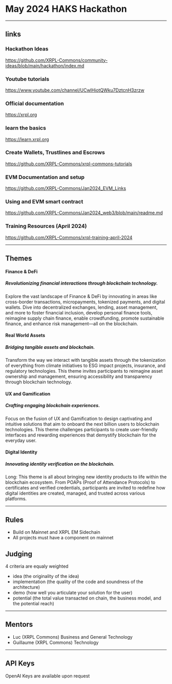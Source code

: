 # May 2024 HAKS Hackathon


------------
## links

### Hackathon Ideas
https://github.com/XRPL-Commons/community-ideas/blob/main/hackathon/index.md

### Youtube tutorials
https://www.youtube.com/channel/UCwlHiotQWku7DztcnH3zrzw

### Official documentation
https://xrpl.org

### learn the basics
https://learn.xrpl.org

### Create Wallets, Trustlines and Escrows
https://github.com/XRPL-Commons/xrpl-commons-tutorials

### EVM Documentation and setup
https://github.com/XRPL-Commons/Jan2024_EVM_Links

### Using and EVM smart contract
https://github.com/XRPL-Commons/Jan2024_web3/blob/main/readme.md

### Training Resources (April 2024)
https://github.com/XRPL-Commons/xrpl-training-april-2024



-------
## Themes

#### __Finance & DeFi__
##### _Revolutionizing financial interactions through blockchain technology._
Explore the vast landscape of Finance & DeFi by innovating in areas like cross-border transactions, micropayments, tokenized payments, and digital wallets. Dive into decentralized exchanges, lending, asset management, and more to foster financial inclusion, develop personal finance tools, reimagine supply chain finance, enable crowdfunding, promote sustainable finance, and enhance risk management—all on the blockchain.

#### __Real World Assets__
##### _Bridging tangible assets and blockchain._
Transform the way we interact with tangible assets through the tokenization of everything from climate initiatives to ESG impact projects, insurance, and regulatory technologies. This theme invites participants to reimagine asset ownership and management, ensuring accessibility and transparency through blockchain technology.

#### __UX and Gamification__
##### _Crafting engaging blockchain experiences._
Focus on the fusion of UX and Gamification to design captivating and intuitive solutions that aim to onboard the next billion users to blockchain technologies. This theme challenges participants to create user-friendly interfaces and rewarding experiences that demystify blockchain for the everyday user.

#### __Digital Identity__
##### _Innovating identity verification on the blockchain._
Long: This theme is all about bringing new identity products to life within the blockchain ecosystem. From POAPs (Proof of Attendance Protocols) to certificates and verified credentials, participants are invited to redefine how digital identities are created, managed, and trusted across various platforms.

-----------

## Rules

- Build on Mainnet and XRPL EM Sidechain
- All projects must have a component on mainnet

## Judging

4 criteria are equaly weighted
- idea (the originality of the idea)
- implementation (the quality of the code and soundness of the architecture)
- demo (how well you articulate your solution for the user)
- potential (the total value transacted on chain, the business model, and the potential reach)


-------------
## Mentors


- Luc (XRPL Commons) Business and General Technology
- Guillaume (XRPL Commons) Technology


-------------
## API Keys

OpenAI Keys are available upon request
